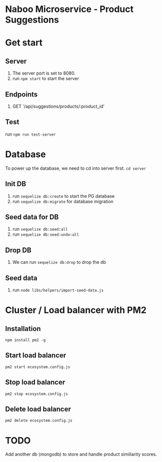 # Naboo Microservice - Product Suggestions

# Get start
## Server
1. The server port is set to 8080.
2. run `npm start` to start the server

## Endpoints
1. GET '/api/suggestions/products/:product_id'

## Test
run `npm run test-server` 

# Database
To power up the database, we need to cd into server first.  `cd server`

## Init DB
1. run `sequelize db:create` to start the PG database
2. run `sequelize db:migrate` for database migration 

## Seed data for DB
1. run `sequelize db:seed:all`
2. run `sequelize db:seed:undo:all`

## Drop DB
1. We can run `sequelize db:drop` to drop the db

## Seed data
1. run `node libs/helpers/import-seed-data.js`

# Cluster / Load balancer with PM2
## Installation
`npm install pm2 -g`

## Start load balancer
`pm2 start ecosystem.config.js`

## Stop load balancer
`pm2 stop ecosystem.config.js`

## Delete load balancer
`pm2 delete ecosystem.config.js`

# TODO
Add another db (mongodb) to store and handle product similiarity scores.